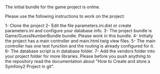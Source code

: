 The initial bundle for the game project is online.

Please use the following instructions to work on the project:
  
  1- Clone the project
  2- Edit the file parameters.ini.dist or create parameters.ini and configure your database info.
  3- The project bundle is Game/GuessNumberBundle bundle. Please work in this bundle.
  4- Initially the project has a main controller and main.html.twig view files.
  5- The main controller has one test function and the routing is already configured for it.
  6- The database script is in database folder.
  7- Add the vendors folder into your project folder for more libraries.
Please before you push anything to the repository read the documentation about "How to Create and store a Symfony2 Project in git".
